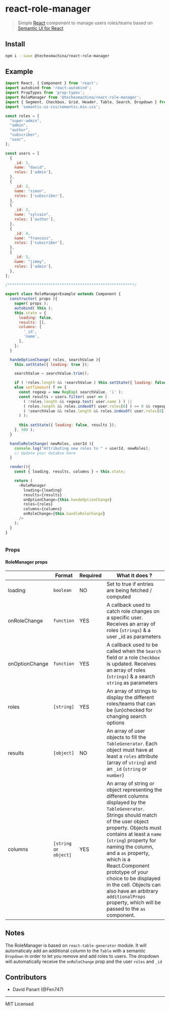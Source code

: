 # react-role-manager

> Simple [React](http://facebook.github.io/react/index.html) component to manage users roles/teams based on [Semantic UI for React](https://github.com/Semantic-Org/Semantic-UI-React)

## Install

```bash
npm i --save @techexmachina/react-role-manager
```

## Example

```javascript
import React, { Component } from 'react';
import autobind from 'react-autobind';
import PropTypes from 'prop-types';
import RoleManager from '@techexmachina/react-role-manager';
import { Segment, Checkbox, Grid, Header, Table, Search, Dropdown } from 'semantic-ui-react';
import 'semantic-ui-css/semantic.min.css';

const roles = [
  "super-admin",
  "admin",
  "author",
  "subscriber",
  "user",
];

const users = [
  {
    _id: 1,
    name: "david",
    roles: ['admin'],
  },
  {
    _id: 2,
    name: "simon",
    roles: ['subscriber'],
  },
  {
    _id: 3,
    name: "sylvain",
    roles: ['author'],
  },
  {
    _id: 4,
    name: "francois",
    roles: ['subscriber'],
  },
  {
    _id: 5,
    name: "jimmy",
    roles: ['admin'],
  },
];

/********************************************************/

export class RoleManagerExample extends Component {
  constructor( props ){
    super( props );
    autobind( this );
    this.state = {
      loading: false,
      results: [],
      columns: [
        '_id',
        'name',
      ],
    };
  }

  handeOptionChange( roles, searchValue ){
    this.setState({ loading: true });

    searchValue = searchValue.trim();

    if ( !roles.length && !searchValue ) this.setState({ loading: false, results: [] });
    else setTimeout( f => {
      const regexp = new RegExp( searchValue, 'i' );
      const results = users.filter( user => (
        ( !roles.length && regexp.test( user.name ) ) ||
        ( roles.length && roles.indexOf( user.roles[0] ) >= 0 && regexp.test( user.name ) ) ||
        ( !searchValue && roles.length && roles.indexOf( user.roles[0] ) >= 0 )
      ) );
      
      this.setState({ loading: false, results });
    }, 500 );
  }

  handleRoleChange( newRoles, userId ){
    console.log("Attributing new roles to " + userId, newRoles);
    // Update your databse here
  }

  render(){
    const { loading, results, columns } = this.state;

    return (
      <RoleManager
        loading={loading}
        results={results}
        onOptionChange={this.handeOptionChange}
        roles={roles}
        columns={columns}
        onRoleChange={this.handleRoleChange}
      />
    );
  }
}



```

### Props

#### RoleManager props

|       |Format|Required|What it does ?|
|-------|-------|-------|-------|
|loading|`boolean`| NO | Set to true if entries are being fetched / computed
|onRoleChange|`function`| YES | A callback used to catch role changes on a specific user. Receives an array of roles (`strings`) & a user _id as parameters
|onOptionChange|`function`| YES | A callback used to be called when the `Search` field or a role `Checkbox` is updated. Receives an array of roles (`strings`) & a search `string` as parameters
|roles|`[string]`| YES | An array of strings to display the different roles/teams that can be (un)checked for changing search options
|results|`[object]`| NO | An array of user objects to fill the `TableGenerator`. Each object must have at least a `roles` attribute (array of `string`) and an `_id` (`string` or `number`)
|columns|`[string` or `object]`| YES | An array of string or object representing the different columns displayed by the `TableGenerator`. Strings should match of the user object property. Objects must contains at least a `name` (`string`) property for naming the column, and a `as` property, which is a React.Component prototype of your choice to be displayed in the cell. Objects can also have an arbitrary `additionalProps` property, which will be passed to the `as` component.

## Notes

The RoleManager is based on `react-table-generator` module. It will automaticaly add an additional column to the `Table` with a semantic `Dropdown` in order to let you remove and add roles to users. The dropdown will automatically receive the `onRoleChange` prop and the user `roles` and `_id`

## Contributors

* David Panart (@Fen747)


---

MIT Licensed